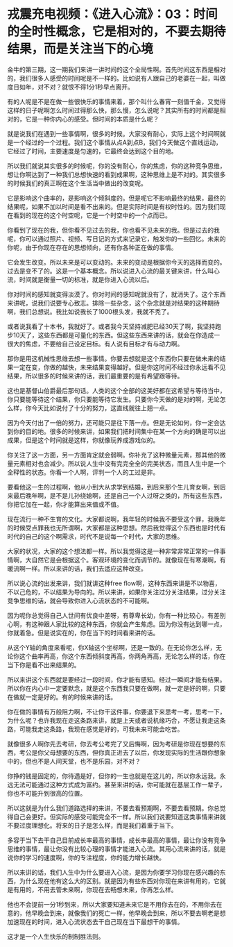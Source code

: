 # 戎震充电视频：《进入心流》：03：时间的全时性概念，它是相对的，不要去期待结果，而是关注当下的心境

金牛的第三期，这一期我们来讲一讲时间的这个全局性啊。首先时间这东西是相对的，我们很多人感受的时间呢是不一样的。比如说有人跟自己的老婆在一起，叫做度日如年，对不对？就恨不得1分1秒早点离开。

有的人呢是不是在做一些很快乐的事情来着，那个叫什么春宵一刻值千金，又觉得这样的日子呢啊怎么时间过得那么快，那么慢，怎么说呢？其实所有的时间都是相对的，它是一种你内心的感受。但时间的本质是什么呢？

就是说我们在遇到一些事情啊，很多的时候。大家没有耐心，实际上这个时间啊就是一个经过的一个过程。我们这个事情从点A到点B，我们今天做这个直线运动，它经过了时间，主要速度是匀速的，它最终会达到这个目的地。

所以我们就说其实很多的时候呢，你的没有耐心，你的焦虑，你的这种竞争思维，想让你啊达到了一种我们总想快速的看到成果啊，这种思维上是不对的。其实很多的时候我们的真正啊在这个生活当中做出的改变呢。

它是影响这个曲率的，是影响这个倾斜度的。但是呢它不影响最终的结果，最终的结果呢，如果不加以时间是看不出来的。但是实际时间是有权时性的。因为我们现在看到的现在的这个时空呢，它是一个时空中的一个点而已。

你看到了现在的我，但你看不见过去的我，你也看不见未来的我。但是过去的我呢，你可以通过照片、视频、写日记的方式来记录它，触发你的一些回忆。未来的你呢，由于你现在存在的思想倾向，还有你各种正在做的事情。

它会发生改变。所以未来是可以变动的。未来的变动是根据你今天的选择而变的。过去是变不了的。这是一个基本概念。所以说进入心流的最关键来讲，什么叫心流，时间就是衡量一切的标准，就是你进入心流以后。

你对时间的感知就变得淡漠了。你对时间的感知呢就没有了，就消失了。这个东西来讲呢，说我们说要专心致志。排除一些杂念，这个杂念就是对结果的这种期待啊，我们总想说。我比如说我长了1000根头发，我就不秃了。

或者说我看了十本书，我就好了。或者我今天坚持减肥已经30天了啊，我坚持跑步10天了，这些东西都是可量化的东西。但这些东西来讲的话，就会在你造成一很大的焦虑，不要给自己设定目标。有人说有目标才有与动力啊。

那你是用这机械性思维去想一些事情。你要去想就是这个东西你只要在做未来的结果一定在变，你做的越快，未来结果变得越好。但是你这时间不经过你永远看不见结果，所以很多的时候来讲的话，我们最重要的是有希望跟等待。

这也是基督山伯爵最后那句话。人类的这个全部的这美好都在这希望与等待当中，你只要能等待这个结果，你只要能等待它发生。只要你今天做的是对的啊，无论怎么样，你今天比如说付了十分的努力，这直线就往上翘一点。

因为今天付出了一倍的努力，还可能只是往下落一点。但是无论如何，你一定会达到你的目的地。很多的时候来讲，如果我们把时间集中在某一个方向的确是可以出成果，但是这个时间就是这样，你就像玩养成游戏似的。

你关注了这一方面，另一方面肯定就会弱啊。你补充了这种微量元素，那其他的微量元素相对也会减少。所以说人生中没有完完全全的完美状态，而且人生中是一个全释性的状态。你看一个人啊，评判一个人的工过是非。

要看他这一生的过程啊，他从小到大从求学到结婚，到后来那个生儿育女啊，到后来最后晚年啊，是不是儿孙绕媳啊，还是自己一个人过呀之类的，所有这些东西，你把它加在一起，你才能算出来值或不值。

现在流行一种不生育的文化。大家都说啊，我年轻的时候我不要受这个罪，我晚年的时候受点罪我也无所谓啊，大家都是这种思想。然后我觉得这个东西也是时代有时代的自己的这个啊需求，时代不是说每一个时代，大家的思维。

大家的状况，大家的这个想法都一样。所以我觉得这是一种非常非常正常的一件事情啊，大自然它是会根据这个。客观环境的变化而调节的。就像现在有寒潮啊，有暖流啊一样。所以来讲的话，我们去适应这种改变。

所以说心流的出发来讲，我们就讲这种free flow啊，这种东西来讲是不以物喜，不以己危的，不以结果为导向的。所以来讲，如果你关注过分关注结果，过分关注竞争思维的话，就会导致你进入心流状态的不可能啊。

因为呢你总觉得自己人世间有优良中差呀，有尊卑长幼，你有一种比较心，有差别心啊，有这种跟人家比较的这种东西，你就会产生焦虑。因为你没有达到哪一点，你就着急。但是说实在的，你在当下的时间看来讲的话。

从这个Y轴的角度来看呢，你X轴这个坐标啊，还是一致的。在无论你怎么样，无论你这个曲率再高，你这个东西倾斜度再高，你两角再高，无论怎么样的话，你在当下你是看不出来结果的。

所以来讲这个东西就是要经过一段时间，你才能有感知。经过一瞬间才能有结果。所以你在内心中一定要默念，就是这个东西我只要在做啊，就一定是好的啊，只要在做就一定是好的。有的时候来讲的话。

你在做的事情有万般阻力啊，不让你干这件事，你要退下来思考一考，思考一下，为什么呢？也许我现在走这条路来讲，就是上天或者说机缘巧合，不愿让我走这条路，可能我走这条路，我现在感觉是好的，可我未来可能会吃苦。

就像很多人啊你先去考研，你去考公考完了又后悔啊，因为考研是你现在想要的东西，考公是你父母想要的东西，但你真正进去了以后，你发现实际的生活跟你想象中的，但也不是人间天堂，也不是乐园，对不对？

你挣的钱是固定的，你待遇是好，但你的一生也就是在这儿的，所以你永远我。永远无法可能通过这种方式成为富约。甚至来讲的话，你可能就在基层工作一辈子，你也不可能升到很高的位置。

所以这就是为什么我们道路选择的来讲，不要去看预期啊，不要去看预期。你总觉得自己会更好。但实际的感受可能完全不一样。所以我们说要知道这类事情来讲就不要过度理想化。将来的日子是怎么样，而是我们着重于当下。

多容于当下去干自己目前成长率最高的事情，成长率最高的事情，最让你没有竞争思维的事情，最让你没有比较心理的事情才能进入心流。其用心流来讲的话，就是说你的学习的速度啊，你的专注程度，你的能力增长越快。

所以来讲的话，我们人生中为什么要进入心流，是因为你要学习你现在感兴趣的东西，为什么现在他有这么大的区别。就是因为有些东西对你现在来讲有用的，它就是有用的，不用去管未来啊，你现在去畅想未来，你再怎么样。

他也不会提前一分1秒到来，所以大家要知道未来它是不用你去在的，不用你去在意的，他早晚会到来，就像我们的死亡一样，他早晚会到来，所以不要去啊老是想加速现在的时间，进入心流状态去干自己现在当下最想干的事情。

这才是一个人生快乐的制制胜法则。